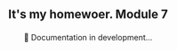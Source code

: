 ## <p align="center">It's my homewoer. Module 7 </p>

<p align="center">📑 Documentation in development...</p>
